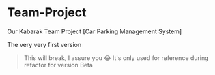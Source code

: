 # Team-Project

Our Kabarak Team Project [Car Parking Management System]

The very very first version

> This will break, I assure you 😂️
> It's only used for reference during refactor for version Beta
